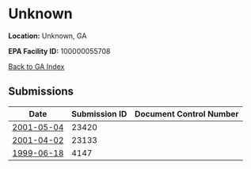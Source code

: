 # Unknown

**Location:** Unknown, GA

**EPA Facility ID:** 100000055708

[Back to GA Index](../../index.md)

## Submissions

| Date | Submission ID | Document Control Number |
|------|--------------|-------------------------|
| [2001-05-04](submissions/23420.md) | 23420 |  |
| [2001-04-02](submissions/23133.md) | 23133 |  |
| [1999-06-18](submissions/4147.md) | 4147 |  |
